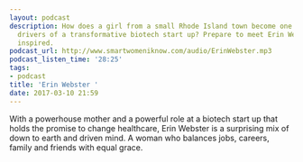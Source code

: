 ```yaml
---
layout: podcast
description: How does a girl from a small Rhode Island town become one of the key
  drivers of a transformative biotech start up? Prepare to meet Erin Webster and get
  inspired.
podcast_url: http://www.smartwomeniknow.com/audio/ErinWebster.mp3
podcast_listen_time: '28:25'
tags:
- podcast
title: 'Erin Webster '
date: 2017-03-10 21:59
---
```

With a powerhouse mother and a powerful role at a biotech start up that holds the promise to change healthcare, Erin Webster is a surprising mix of down to earth and driven mind. A woman who balances jobs, careers, family and friends with equal grace.